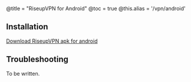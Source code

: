 @title = "RiseupVPN for Android"
@toc = true
@this.alias = '/vpn/android'

## Installation

<a class="btn btn-default btn-lg" href="https://downloads.leap.se/RiseupVPN/android/RiseupVPN-Android-testing.apk"><i class="fa fa-download"></i> Download RiseupVPN apk for android</a>

## Troubleshooting

To be written.
